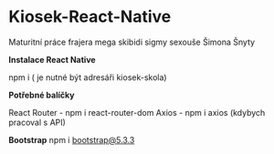 # Kiosek-React-Native
Maturitní práce frajera mega skibidi sigmy sexouše Šimona Šnyty

**Instalace React Native**

npm i ( je nutné být adresáři kiosek-skola)

**Potřebné balíčky**

React Router -  npm i react-router-dom
Axios - npm i axios (kdybych pracoval s API)

**Bootstrap**
npm i bootstrap@5.3.3